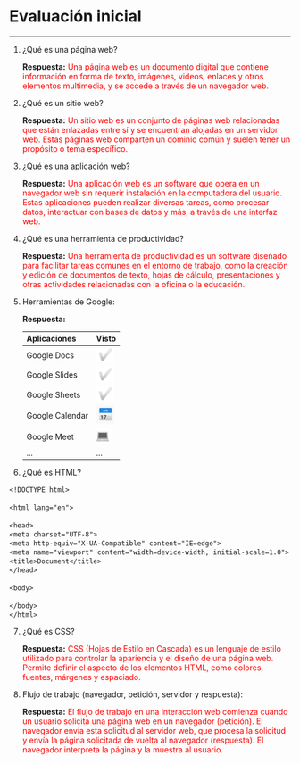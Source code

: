 # Evaluación inicial
________________________

1. ¿Qué es una página web?

   **Respuesta:** <span style="color:red">Una página web es un documento digital que contiene información en forma de texto, imágenes, videos, enlaces y otros elementos multimedia, y se accede a través de un navegador web.</span>

2. ¿Qué es un sitio web?

   **Respuesta:** <span style="color:red">Un sitio web es un conjunto de páginas web relacionadas que están enlazadas entre sí y se encuentran alojadas en un servidor web. Estas páginas web comparten un dominio común y suelen tener un propósito o tema específico.</span>

3. ¿Qué es una aplicación web?

   **Respuesta:** <span style="color:red">Una aplicación web es un software que opera en un navegador web sin requerir instalación en la computadora del usuario. Estas aplicaciones pueden realizar diversas tareas, como procesar datos, interactuar con bases de datos y más, a través de una interfaz web.</span>

4. ¿Qué es una herramienta de productividad?

   **Respuesta:** <span style="color:red">Una herramienta de productividad es un software diseñado para facilitar tareas comunes en el entorno de trabajo, como la creación y edición de documentos de texto, hojas de cálculo, presentaciones y otras actividades relacionadas con la oficina o la educación.</span>

5. Herramientas de Google:

   **Respuesta:** 

   |Aplicaciones| Visto|
   |------------|------|
   |Google Docs|![Tick](https://github.com/MerinoVic115/SMX2-M8UF1A2/blob/main/Captura%20de%20pantalla%202023-09-29%20160012.png "Tick")|
   |Google Slides|![Tick](https://github.com/MerinoVic115/SMX2-M8UF1A2/blob/main/Captura%20de%20pantalla%202023-09-29%20160012.png "Tick")|
   |Google Sheets|![Tick](https://github.com/MerinoVic115/SMX2-M8UF1A2/blob/main/Captura%20de%20pantalla%202023-09-29%20160012.png "Tick")|
   |Google Calendar|![Calendario](https://github.com/MerinoVic115/SMX2-M8UF1A2/blob/main/2.png "Calendario")|
   |Google Meet|![Google Meet](https://github.com/MerinoVic115/SMX2-M8UF1A2/blob/main/3.png "Google Meet")|
   |...|...|

6. ¿Qué es HTML?

  ```
<!DOCTYPE html>

<html lang="en">

<head>
  <meta charset="UTF-8">
  <meta http-equiv="X-UA-Compatible" content="IE=edge">
  <meta name="viewport" content="width=device-width, initial-scale=1.0">
  <title>Document</title>
</head>

<body>

</body>
</html>
```    

7. ¿Qué es CSS?

   **Respuesta:** <span style="color:red">CSS (Hojas de Estilo en Cascada) es un lenguaje de estilo utilizado para controlar la apariencia y el diseño de una página web. Permite definir el aspecto de los elementos HTML, como colores, fuentes, márgenes y espaciado.</span>

8. Flujo de trabajo (navegador, petición, servidor y respuesta):

   **Respuesta:** <span style="color:red">El flujo de trabajo en una interacción web comienza cuando un usuario solicita una página web en un navegador (petición). El navegador envía esta solicitud al servidor web, que procesa la solicitud y envía la página solicitada de vuelta al navegador (respuesta). El navegador interpreta la página y la muestra al usuario.</span>
